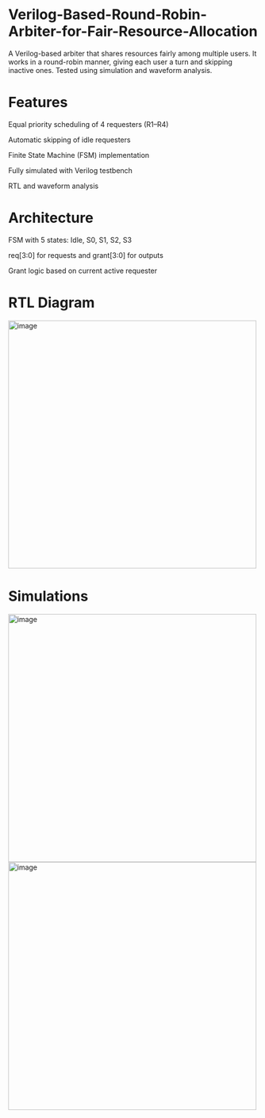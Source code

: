 # Verilog-Based-Round-Robin-Arbiter-for-Fair-Resource-Allocation
A Verilog-based arbiter that shares resources fairly among multiple users. It works in a round-robin manner, giving each user a turn and skipping inactive ones. Tested using simulation and waveform analysis.

# Features
Equal priority scheduling of 4 requesters (R1–R4)

Automatic skipping of idle requesters

Finite State Machine (FSM) implementation

Fully simulated with Verilog testbench

RTL and waveform analysis

# Architecture
FSM with 5 states: Idle, S0, S1, S2, S3

req[3:0] for requests and grant[3:0] for outputs

Grant logic based on current active requester

# RTL Diagram
<img width="500" height="500" alt="image" src="https://github.com/user-attachments/assets/a215126d-e5fe-4b86-ae74-84c9d13c6c96" />

# Simulations
<img width="500" height="500" alt="image" src="https://github.com/user-attachments/assets/a85f44f5-351e-4c57-8b25-c51a1e3ca5ed" />
<img width="500" height="500" alt="image" src="https://github.com/user-attachments/assets/87c3b511-4325-4a62-84f9-fd05955b7418" />

